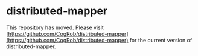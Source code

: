 # distributed-mapper

This repository has moved. Please visit [https://github.com/CogRob/distributed-mapper](https://github.com/CogRob/distributed-mapper) for the current version of distributed-mapper.
